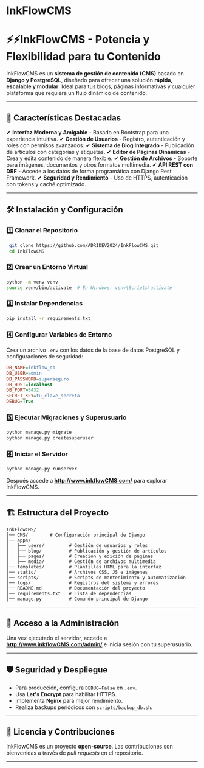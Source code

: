 # InkFlowCMS

# ⚡⚡InkFlowCMS - Potencia y Flexibilidad para tu Contenido

InkFlowCMS es un **sistema de gestión de contenido (CMS)** basado en **Django y PostgreSQL**, diseñado para ofrecer una solución **rápida, escalable y modular**. Ideal para tus blogs, páginas informativas y cualquier plataforma que requiera un flujo dinámico de contenido.

---

## 🚀 Características Destacadas
✔ **Interfaz Moderna y Amigable** - Basado en Bootstrap para una experiencia intuitiva.
✔ **Gestión de Usuarios** - Registro, autenticación y roles con permisos avanzados.
✔ **Sistema de Blog Integrado** - Publicación de artículos con categorías y etiquetas.
✔ **Editor de Páginas Dinámicas** - Crea y edita contenido de manera flexible.
✔ **Gestión de Archivos** - Soporte para imágenes, documentos y otros formatos multimedia.
✔ **API REST con DRF** - Accede a los datos de forma programática con Django Rest Framework.
✔ **Seguridad y Rendimiento** - Uso de HTTPS, autenticación con tokens y caché optimizado.

---

## 🛠 Instalación y Configuración

### **1️⃣ Clonar el Repositorio**
```sh
 git clone https://github.com/ADRIDEV2024/InkFlowCMS.git
 cd InkFlowCMS
```

### **2️⃣ Crear un Entorno Virtual**
```sh
python -m venv venv
source venv/bin/activate  # En Windows: venv\Scripts\activate
```

### **3️⃣ Instalar Dependencias**
```sh
pip install -r requirements.txt
```

### **4️⃣ Configurar Variables de Entorno**
Crea un archivo `.env` con los datos de la base de datos PostgreSQL y configuraciones de seguridad:
```ini
DB_NAME=inkflow_db
DB_USER=admin
DB_PASSWORD=superseguro
DB_HOST=localhost
DB_PORT=5432
SECRET_KEY=tu_clave_secreta
DEBUG=True
```

### **5️⃣ Ejecutar Migraciones y Superusuario**
```sh
python manage.py migrate
python manage.py createsuperuser
```

### **6️⃣ Iniciar el Servidor**
```sh
python manage.py runserver
```
Después accede a **http://www.inkflowCMS.com/** para explorar InkFlowCMS.

---

## 🏗️ Estructura del Proyecto
```
InkFlowCMS/
│── CMS/        # Configuración principal de Django
│── apps/
│   ├── users/         # Gestión de usuarios y roles
│   ├── blog/          # Publicación y gestión de artículos
│   ├── pages/         # Creación y edición de páginas
│   ├── media/         # Gestión de archivos multimedia
│── templates/         # Plantillas HTML para la interfaz
│── static/            # Archivos CSS, JS e imágenes
│── scripts/           # Scripts de mantenimiento y automatización
│── logs/              # Registros del sistema y errores
│── README.md          # Documentación del proyecto
│── requirements.txt   # Lista de dependencias
│── manage.py          # Comando principal de Django
```

---

## 🔑 Acceso a la Administración
Una vez ejecutado el servidor, accede a **http://www.inkflowCMS.com/admin/** e inicia sesión con tu superusuario.

---

## 🛡️ Seguridad y Despliegue
- Para producción, configura `DEBUG=False` en `.env`.
- Usa **Let's Encrypt** para habilitar **HTTPS**.
- Implementa **Nginx** para mejor rendimiento.
- Realiza backups periódicos con `scripts/backup_db.sh`.

---

## 📄 Licencia y Contribuciones
InkFlowCMS es un proyecto **open-source**. Las contribuciones son bienvenidas a través de *pull requests* en el repositorio.

---


